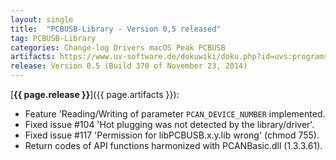 ```yaml
---
layout: single
title:  "PCBUSB-Library - Version 0,5 released"
tag: PCBUSB-Library
categories: Change-log Drivers macOS Peak PCBUSB
artifacts: https://www.uv-software.de/dokuwiki/doku.php?id=uvs:programs:pcbusb_library
release: Version 0.5 (Build 370 of November 23, 2014)
---
```

[**{{ page.release }}**]({{ page.artifacts }}):

- Feature 'Reading/Writing of parameter `PCAN_DEVICE_NUMBER` implemented.
- Fixed issue \#104 'Hot plugging was not detected by the library/driver'.
- Fixed issue \#117 'Permission for libPCBUSB.x.y.lib wrong' (chmod 755).
- Return codes of API functions harmonized with PCANBasic.dll (1.3.3.61).
